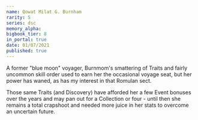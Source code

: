 ```yaml
---
name: Qowat Milat G. Burnham
rarity: 5
series: dsc
memory_alpha:
bigbook_tier: 8
in_portal: true
date: 01/07/2021
published: true
---
```


A former "blue moon" voyager, Burnmom's smattering of Traits and fairly uncommon skill order used to earn her the occasional voyage seat, but her power has waned, as has my interest in that Romulan sect.

Those same Traits (and Discovery) have afforded her a few Event bonuses over the years and may pan out for a Collection or four - until then she remains a total crapshoot and needed more juice in her stats to overcome an uncertain future.
